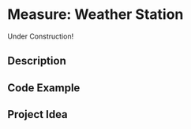 # Measure:   Weather Station

<!-- Write here -->

Under Construction!

## Description

<!-- Write here -->

## Code Example

<!-- Write here -->

## Project Idea

<!-- Write here -->
